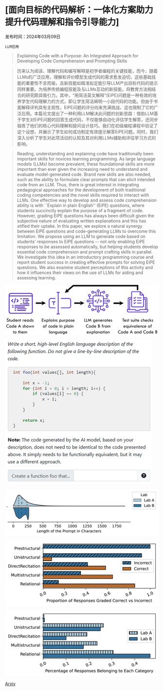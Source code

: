 # [面向目标的代码解析：一体化方案助力提升代码理解和指令引导能力]

发布时间：2024年03月09日

`LLM应用`

> Explaining Code with a Purpose: An Integrated Approach for Developing Code Comprehension and Prompting Skills

> 历来认为阅读、理解代码和编写解释是初学者编程的关键技能，而今，随着LLMs的广泛应用，理解和评价模型生成代码的需求愈发迫切，这些基础技能的重要性不言而喻，且新技能如精准拟定能引导LLM产出目标代码的提示同样重要。为培养传统编程技能及与LLMs互动的新技能，将教育方法相结合的研究颇具吸引力。其中，“用简洁英文解释”(EiPE)问题是一种有效的培养学生代码理解力的方式，即让学生简洁阐明一小段代码的功能。但由于书面解释评判具有主观性，EiPE问题的评分向来充满挑战，这也限制了它的广泛应用。本篇论文提出了一种利用LLM解决此问题的创新思路：借助LLM基于学生对EiPE问题的回答生成代码，不仅能够自动化评估学生解答，还同步锻炼了他们的核心代码理解和提问设计技巧。我们在初级编程课程中验证了这个设想，并展示了学生如何成功制定有效提示解答EiPE问题。同时，我们深入分析了学生对此项活动的认知及其对利用LLMs辅助和评估学习方式的影响。

> Reading, understanding and explaining code have traditionally been important skills for novices learning programming. As large language models (LLMs) become prevalent, these foundational skills are more important than ever given the increasing need to understand and evaluate model-generated code. Brand new skills are also needed, such as the ability to formulate clear prompts that can elicit intended code from an LLM. Thus, there is great interest in integrating pedagogical approaches for the development of both traditional coding competencies and the novel skills required to interact with LLMs. One effective way to develop and assess code comprehension ability is with ``Explain in plain English'' (EiPE) questions, where students succinctly explain the purpose of a fragment of code. However, grading EiPE questions has always been difficult given the subjective nature of evaluating written explanations and this has stifled their uptake. In this paper, we explore a natural synergy between EiPE questions and code-generating LLMs to overcome this limitation. We propose using an LLM to generate code based on students' responses to EiPE questions -- not only enabling EiPE responses to be assessed automatically, but helping students develop essential code comprehension and prompt crafting skills in parallel. We investigate this idea in an introductory programming course and report student success in creating effective prompts for solving EiPE questions. We also examine student perceptions of this activity and how it influences their views on the use of LLMs for aiding and assessing learning.

![面向目标的代码解析：一体化方案助力提升代码理解和指令引导能力](../../../paper_images/2403.06050/schematic2.png)

![面向目标的代码解析：一体化方案助力提升代码理解和指令引导能力](../../../paper_images/2403.06050/pl_indexLastZero.png)

![面向目标的代码解析：一体化方案助力提升代码理解和指令引导能力](../../../paper_images/2403.06050/x1.png)

![面向目标的代码解析：一体化方案助力提升代码理解和指令引导能力](../../../paper_images/2403.06050/x2.png)

![面向目标的代码解析：一体化方案助力提升代码理解和指令引导能力](../../../paper_images/2403.06050/x3.png)

[Arxiv](https://arxiv.org/abs/2403.06050)
